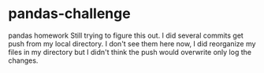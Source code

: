 # pandas-challenge
pandas homework
Still trying to figure this out.
I did several commits get push from my local directory.
I don't see them here now, 
I did reorganize my files in my directory but I didn't think the push would overwrite only log the changes.

